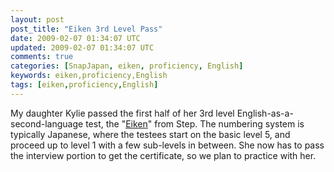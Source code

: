 ```yaml
---           
layout: post
post_title: "Eiken 3rd Level Pass"
date: 2009-02-07 01:34:07 UTC
updated: 2009-02-07 01:34:07 UTC
comments: true
categories: [SnapJapan, eiken, proficiency, English]
keywords: eiken,proficiency,English
tags: [eiken,proficiency,English]
---
```

 

[](http://www.flickr.com/photos/81796435@N00/3259442344 "View 'Eiken 3rd Level, First Half Pass' on Flickr.com")My daughter Kylie passed the first half of her 3rd level English-as-a-second-language test, the "[Eiken](http://www.stepeiken.org/)" from Step. The numbering system is typically Japanese, where the testees start on the basic level 5, and proceed up to level 1 with a few sub-levels in between. She now has to pass the interview portion to get the certificate, so we plan to practice with her. 


 

